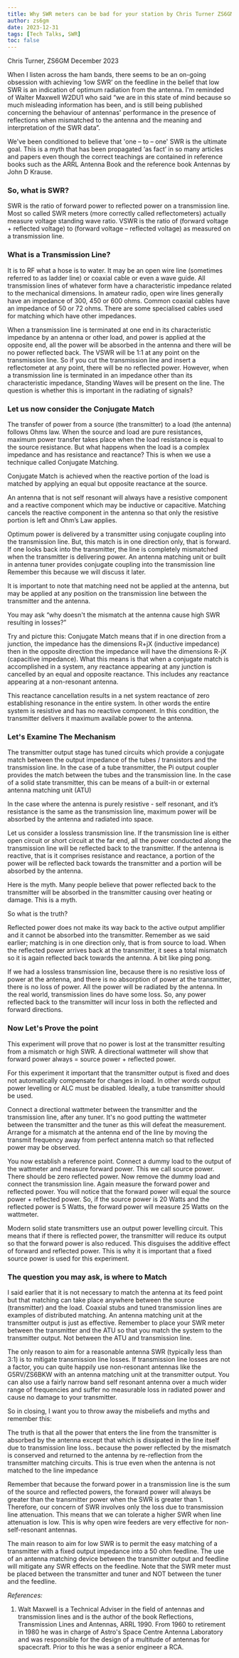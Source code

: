 ```yaml
---
title: Why SWR meters can be bad for your station by Chris Turner ZS6GM
author: zs6gm
date: 2023-12-31
tags: [Tech Talks, SWR]
toc: false
---
```


Chris Turner, ZS6GM December 2023

When I listen across the ham bands, there seems to be an on-going obsession with achieving ‘low SWR’ on the feedline in the belief that low SWR is an indication of optimum radiation from the antenna. I'm reminded of Walter Maxwell W2DU1 who said “we are in this state of mind because so much misleading information has been, and is still being published concerning the behaviour of antennas' performance in the presence of reflections when mismatched to the antenna and the meaning and interpretation of the SWR data”.  

We've been conditioned to believe that  'one – to – one' SWR is the ultimate goal. This is a myth that has been propagated ‘as fact’ in so many articles and papers even though the correct teachings are contained in reference books such as the ARRL Antenna Book and the reference book Antennas by John D Krause.

### So, what is SWR?

SWR is the ratio of forward power to reflected power on a transmission line. Most so called SWR meters (more correctly called reflectometers) actually measure voltage standing wave ratio. VSWR is the ratio of (forward voltage + reflected voltage) to (forward voltage – reflected voltage) as measured on a transmission line.

### What is a Transmission Line?

It is to RF what a hose is to water. It may be  an open wire line (sometimes referred to as ladder line) or coaxial cable or even a wave guide. All transmission lines of whatever form have a characteristic impedance related to the mechanical dimensions. In amateur radio, open wire lines generally have an impedance of 300, 450 or 600 ohms. Common coaxial cables have an impedance of 50 or 72 ohms. There are some specialised cables used for matching which have other impedances.

When a transmission line is terminated at one end in its characteristic impedance by an antenna or other load, and power is applied at the opposite end, all the power will be absorbed in the antenna and there will be no power reflected back. The VSWR will be 1:1 at any point on the transmission line. So if you cut the transmission line and insert a reflectometer at any point, there will be no reflected power. However, when a transmission line is terminated in an impedance other than its characteristic impedance, Standing Waves will be present on the line. The question is whether this is important in the radiating of signals?

### Let us now consider the Conjugate Match

The transfer of power from a source (the transmitter) to a load (the antenna) follows Ohms law. When the source and load are pure resistances, maximum power transfer takes place when the load resistance is equal to the source resistance. But what happens when the load is a complex impedance and has resistance and reactance?  This is when we use a technique called Conjugate Matching.

Conjugate Match is achieved when the reactive portion of the load is matched by applying an equal but opposite reactance at the source.

An antenna that is not self resonant will always have a resistive component and a reactive component which may be inductive or capacitive. Matching cancels the reactive component in the antenna so that only the resistive portion is left and Ohm’s Law applies.

Optimum power is delivered by a transmitter using conjugate coupling into the transmission line. But, this match is in one direction only, that is forward. If one looks back into the transmitter, the line is completely mismatched when the transmitter is delivering power. An antenna matching unit or built in antenna tuner provides conjugate coupling into the transmission line Remember this because we will discuss it later.

It is important to note that matching need not be applied at the antenna, but may be applied at any position on the transmission line between the transmitter and the antenna.

You may ask “why doesn't the mismatch at the antenna cause high SWR resulting in losses?”

Try and picture this:  Conjugate Match means that if in one direction from a junction, the impedance has the dimensions R+jX (inductive impedance) then in the opposite direction the impedance will have the dimensions R-jX (capacitive impedance). What this means is that when a conjugate match is accomplished in a system, any reactance appearing at any junction is cancelled by an equal and opposite reactance. This includes any reactance appearing at a non-resonant antenna.

This reactance cancellation results in a net system reactance of zero establishing resonance in the entire system. In other words the entire system is resistive and has no reactive component.  In this condition, the transmitter delivers it maximum available power to the antenna.

### Let's Examine The Mechanism

The transmitter output stage has tuned circuits which provide a conjugate match between the output impedance of the tubes / transistors and the transmission line. In the case of a tube transmitter, the Pi output coupler provides the match between the tubes and the transmission line. In the case of a solid state transmitter, this can be means of a built-in or external antenna matching unit (ATU)

In the case where the antenna is purely resistive - self resonant, and it’s resistance is the same as the transmission line, maximum power will be absorbed by the antenna and radiated into space.  

Let us consider a lossless transmission line. If the transmission line is either open circuit or short circuit at the far end,  all the power conducted along the transmission line will be reflected back to the transmitter. If the antenna is reactive, that is it comprises resistance and reactance, a portion of the power will be reflected back towards the transmitter and a portion will be absorbed by the antenna.

Here is the myth. Many people believe that power reflected back to the transmitter will be absorbed in the transmitter causing over heating or damage.  This is a myth.

So what is the truth?

Reflected power does not make its way back to the active output amplifier and it cannot be absorbed into the transmitter. Remember as we said earlier; matching is in one direction only, that is from source to load. When the reflected power arrives back at the transmitter, it sees a total mismatch so it is again reflected back towards the antenna. A bit like ping pong.

If we had a lossless transmission line, because there is no resistive loss of power at the antenna, and there is no absorption of power at the transmitter, there is no loss of power.  All the power will be radiated by the antenna.  In the real world, transmission lines do have some loss. So, any power reflected back to the transmitter will incur loss in both the reflected and forward directions.

### Now Let's Prove the point

This experiment will prove that no power is lost at the transmitter resulting from a mismatch or high SWR. A directional wattmeter will show that forward power always = source power + reflected power.

For this experiment it important that the transmitter output is fixed and does not automatically compensate for changes in load. In other words output power levelling or ALC must be disabled. Ideally, a tube transmitter should be used.

Connect a directional wattmeter between the transmitter and the transmission line, after any tuner. It's no good putting the wattmeter between the transmitter and the tuner as this will defeat the measurement. Arrange for a mismatch at the antenna end of the line by moving the transmit frequency away from perfect antenna match so that reflected power may be observed.

You now establish a reference point. Connect a dummy load to the output of the wattmeter and measure forward power. This we call source power.  There should be zero reflected power. Now remove the dummy load and connect the transmission line. Again measure the forward power and reflected power. You will notice that the forward power will equal the source power + reflected power. So, if the source power is 20 Watts and the reflected power is 5 Watts, the forward power will measure 25 Watts on the wattmeter.

Modern solid state transmitters use an output power levelling circuit. This means that if there is reflected power, the transmitter will reduce its output so that the forward power is also reduced. This disguises the additive effect of forward and reflected power. This is why it is important that a fixed source power is used for this experiment.

### The question you may ask, is where to Match

I said earlier that it is not necessary to match the antenna at its feed point but that matching can take place anywhere between the source (transmitter) and the load. Coaxial stubs and tuned transmission lines are examples of distributed matching. An antenna matching unit at the transmitter output is just as effective. Remember to place your SWR meter between the transmitter and the ATU so that you match the system to the transmitter output. Not between the ATU and transmission line.

The only reason to aim for a reasonable antenna SWR (typically less than 3:1) is to mitigate transmission line losses.  If transmission line losses are not a factor, you can quite happily use non-resonant antennas like the G5RV/ZS6BKW with an antenna matching unit at the transmitter output. You can also use a fairly narrow band self resonant antenna over a much wider range of frequencies and suffer no measurable loss in radiated power and cause no damage to your transmitter.

So in closing, I want you to throw away the misbeliefs and myths and remember this:

The truth is that all the power that enters the line from the transmitter is absorbed by the antenna except that which is dissipated in the line itself due to transmission line loss.. because the power reflected by the mismatch is conserved and returned to the antenna by re-reflection from the transmitter matching circuits.  This is true even when the antenna is not matched to the line impedance

Remember that because the forward power in a transmission line is the sum of the source and reflected powers, the forward power will always be greater than the transmitter power when the SWR is greater than 1. Therefore, our concern of SWR involves only the loss due to transmission line attenuation. This means that we can tolerate a higher SWR when line attenuation is low.  This is why open wire feeders are very effective for non-self-resonant antennas.

The main reason to aim for low SWR is to permit the easy matching of a transmitter with a fixed output impedance into a 50 ohm feedline. The use of an antenna matching device between the transmitter output and feedline will mitigate any SWR effects on the feedline. Note that the SWR meter must be placed between the transmitter and tuner and NOT between the tuner and the feedline.

*References:*

1. Walt Maxwell is a Technical Adviser in the field of antennas and transmission lines and is the author of the book Reflections, Transmission Lines and Antennas, ARRL 1990.  From 1960 to retirement in 1980 he was in charge of Astro's Space Centre Antenna Laboratory and was responsible for the design of a multitude of antennas for spacecraft. Prior to this he was a senior engineer a RCA.
